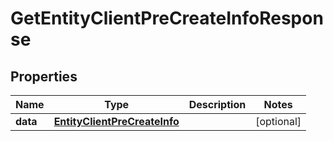 # GetEntityClientPreCreateInfoResponse

## Properties

Name | Type | Description | Notes
------------ | ------------- | ------------- | -------------
**data** | [**EntityClientPreCreateInfo**](EntityClientPreCreateInfo.md) |  | [optional] 


